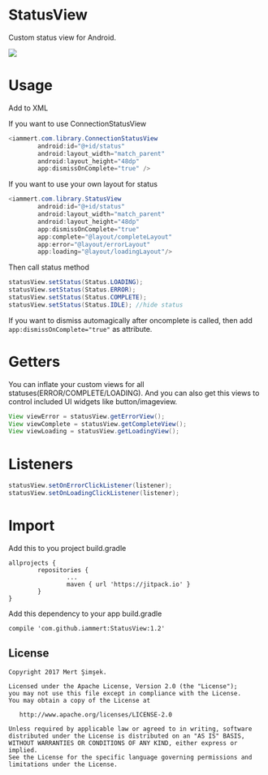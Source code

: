 # StatusView
Custom status view for Android.

<img src="https://raw.githubusercontent.com/iammert/StatusView/master/art/art.gif"/>

# Usage

Add to XML

If you want to use ConnectionStatusView
```java
<iammert.com.library.ConnectionStatusView
        android:id="@+id/status"
        android:layout_width="match_parent"
        android:layout_height="48dp"
        app:dismissOnComplete="true" />
```
If you want to use your own layout for status
```java
<iammert.com.library.StatusView
        android:id="@+id/status"
        android:layout_width="match_parent"
        android:layout_height="48dp"
        app:dismissOnComplete="true"
        app:complete="@layout/completeLayout"
        app:error="@layout/errorLayout"
        app:loading="@layout/loadingLayout"/>
```

Then call status method
```java
statusView.setStatus(Status.LOADING);
statusView.setStatus(Status.ERROR);
statusView.setStatus(Status.COMPLETE);
statusView.setStatus(Status.IDLE); //hide status
```

If you want to dismiss automagically after oncomplete is called, then add ```app:dismissOnComplete="true"``` as attribute.

# Getters

You can inflate your custom views for all statuses(ERROR/COMPLETE/LOADING). And you can also get this views to control included UI widgets like button/imageview.
```java
View viewError = statusView.getErrorView();
View viewComplete = statusView.getCompleteView();
View viewLoading = statusView.getLoadingView();
```

# Listeners
```java
statusView.setOnErrorClickListener(listener);
statusView.setOnLoadingClickListener(listener);
```

# Import

Add this to you project build.gradle
```
allprojects {
        repositories {
                ...
                maven { url 'https://jitpack.io' }
        }
}
```
Add this dependency to your app build.gradle

```
compile 'com.github.iammert:StatusView:1.2'
```

License
--------


    Copyright 2017 Mert Şimşek.

    Licensed under the Apache License, Version 2.0 (the "License");
    you may not use this file except in compliance with the License.
    You may obtain a copy of the License at

       http://www.apache.org/licenses/LICENSE-2.0

    Unless required by applicable law or agreed to in writing, software
    distributed under the License is distributed on an "AS IS" BASIS,
    WITHOUT WARRANTIES OR CONDITIONS OF ANY KIND, either express or implied.
    See the License for the specific language governing permissions and
    limitations under the License.
